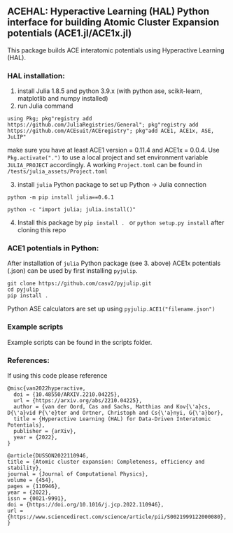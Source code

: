 ## ACEHAL: Hyperactive Learning (HAL) Python interface for building Atomic Cluster Expansion potentials (ACE1.jl/ACE1x.jl) 

This package builds ACE interatomic potentials using Hyperactive Learning (HAL).

### HAL installation:

1. install Julia 1.8.5 and python 3.9.x (with python ase, scikit-learn, matplotlib and numpy installed)
2. run Julia command

```using Pkg; pkg"registry add https://github.com/JuliaRegistries/General"; pkg"registry add https://github.com/ACEsuit/ACEregistry"; pkg"add ACE1, ACE1x, ASE, JuLIP"```

   make sure you have at least ACE1 version = 0.11.4 and ACE1x = 0.0.4. Use ```Pkg.activate(".")``` to use a local project and set environment variable ```JULIA_PROJECT``` accordingly. A working `Project.toml` can be found in `/tests/julia_assets/Project.toml`
   
3. install `julia` Python package to set up Python -> Julia connection 

```python -m pip install julia==0.6.1```

```python -c "import julia; julia.install()"```

4. Install this package by ```pip install . ``` or ```python setup.py install``` after cloning this repo

### ACE1 potentials in Python:

After installation of `julia` Python package (see 3. above) ACE1x potentials (.json) can be used by first installing `pyjulip`.

```
git clone https://github.com/casv2/pyjulip.git
cd pyjulip
pip install .
```

Python ASE calculators are set up using `pyjulip.ACE1("filename.json")`

### Example scripts

Example scripts can be found in the scripts folder. 

### References:

If using this code please reference

```
@misc{van2022hyperactive,
  doi = {10.48550/ARXIV.2210.04225},
  url = {https://arxiv.org/abs/2210.04225},
  author = {van der Oord, Cas and Sachs, Matthias and Kov{\'a}cs, D{\'a}vid P{\'e}ter and Ortner, Christoph and Cs{\'a}nyi, G{\'a}bor},
  title = {Hyperactive Learning (HAL) for Data-Driven Interatomic Potentials},
  publisher = {arXiv},
  year = {2022},
}

@article{DUSSON2022110946,
title = {Atomic cluster expansion: Completeness, efficiency and stability},
journal = {Journal of Computational Physics},
volume = {454},
pages = {110946},
year = {2022},
issn = {0021-9991},
doi = {https://doi.org/10.1016/j.jcp.2022.110946},
url = {https://www.sciencedirect.com/science/article/pii/S0021999122000080},
}
```
